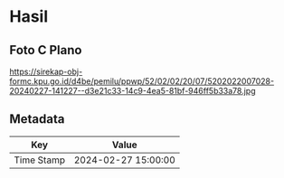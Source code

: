 # Hasil

## Foto C Plano

https://sirekap-obj-formc.kpu.go.id/d4be/pemilu/ppwp/52/02/02/20/07/5202022007028-20240227-141227--d3e21c33-14c9-4ea5-81bf-946ff5b33a78.jpg


## Metadata

| Key        | Value               |
| ---------- | ------------------- |
| Time Stamp | 2024-02-27 15:00:00 |



